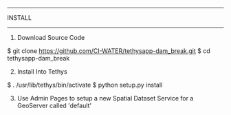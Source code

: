 *******
INSTALL
*******

1. Download Source Code

  $ git clone https://github.com/CI-WATER/tethysapp-dam_break.git
  $ cd tethysapp-dam_break

2. Install Into Tethys

  $ . /usr/lib/tethys/bin/activate
  $ python setup.py install

3. Use Admin Pages to setup a new Spatial Dataset Service for a GeoServer called 'default'


